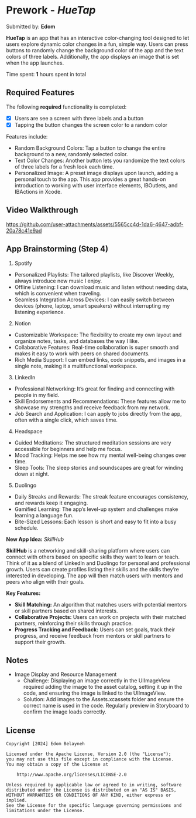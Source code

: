 # Prework - *HueTap*

Submitted by: **Edom**

**HueTap** is an app that has an interactive color-changing tool designed to let users explore dynamic color changes in a fun, simple way. Users can press buttons to randomly change the background color of the app and the text colors of three labels. Additionally, the app displays an image that is set when the app launches.

Time spent: **1** hours spent in total

## Required Features

The following **required** functionality is completed:

- [X] Users are see a screen with three labels and a button
- [X] Tapping the button changes the screen color to a random color

Features include:

- Random Background Colors: Tap a button to change the entire background to a new, randomly selected color.
- Text Color Changes: Another button lets you randomize the text colors of three labels for a fresh look each time.
- Personalized Image: A preset image displays upon launch, adding a personal touch to the app.
This app provides a great hands-on introduction to working with user interface elements, IBOutlets, and IBActions in Xcode.
 
## Video Walkthrough

https://github.com/user-attachments/assets/5565cc4d-1da6-4647-adbf-20a78c41e9ad

## App Brainstorming (Step 4)
1. Spotify

  - Personalized Playlists: The tailored playlists, like Discover Weekly, always introduce new music I enjoy.
  - Offline Listening: I can download music and listen without needing data, which is convenient when traveling.
  - Seamless Integration Across Devices: I can easily switch between devices (phone, laptop, smart speakers) without interrupting my listening experience.

2. Notion

  - Customizable Workspace: The flexibility to create my own layout and organize notes, tasks, and databases the way I like.
  - Collaborative Features: Real-time collaboration is super smooth and makes it easy to work with peers on shared documents.
  - Rich Media Support: I can embed links, code snippets, and images in a single note, making it a multifunctional workspace.

3. LinkedIn

  - Professional Networking: It’s great for finding and connecting with people in my field.
  - Skill Endorsements and Recommendations: These features allow me to showcase my strengths and receive feedback from my network.
  - Job Search and Application: I can apply to jobs directly from the app, often with a single click, which saves time.

4. Headspace

  - Guided Meditations: The structured meditation sessions are very accessible for beginners and help me focus.
  - Mood Tracking: Helps me see how my mental well-being changes over time.
  - Sleep Tools: The sleep stories and soundscapes are great for winding down at night.

5. Duolingo

  - Daily Streaks and Rewards: The streak feature encourages consistency, and rewards keep it engaging.
  - Gamified Learning: The app’s level-up system and challenges make learning a language fun.
  - Bite-Sized Lessons: Each lesson is short and easy to fit into a busy schedule.

**New App Idea:** *SkillHub*

**SkillHub** is a networking and skill-sharing platform where users can connect with others based on specific skills they want to learn or teach. Think of it as a blend of LinkedIn and Duolingo for personal and professional growth. Users can create profiles listing their skills and the skills they’re interested in developing. The app will then match users with mentors and peers who align with their goals.

**Key Features:**

  - **Skill Matching:** An algorithm that matches users with potential mentors or skill partners based on shared interests.
  - **Collaborative Projects:** Users can work on projects with their matched partners, reinforcing their skills through practice.
  - **Progress Tracking and Feedback:** Users can set goals, track their progress, and receive feedback from mentors or skill partners to support their growth.


## Notes

- Image Display and Resource Management
   - Challenge: Displaying an image correctly in the UIImageView required adding the image to the asset catalog, setting it up in the code, and ensuring the image is linked to the UIImageView.
   - Solution: Add images to the Assets.xcassets folder and ensure the correct name is used in the code. Regularly preview in Storyboard to confirm the image loads correctly.

## License

    Copyright [2024] Edom Belayneh

    Licensed under the Apache License, Version 2.0 (the "License");
    you may not use this file except in compliance with the License.
    You may obtain a copy of the License at

        http://www.apache.org/licenses/LICENSE-2.0

    Unless required by applicable law or agreed to in writing, software
    distributed under the License is distributed on an "AS IS" BASIS,
    WITHOUT WARRANTIES OR CONDITIONS OF ANY KIND, either express or implied.
    See the License for the specific language governing permissions and
    limitations under the License.
